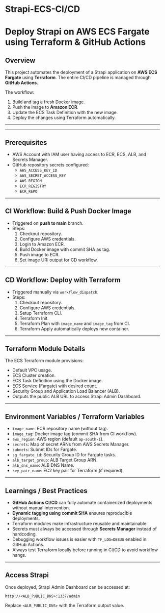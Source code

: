 # Strapi-ECS-CI/CD
# Deploy Strapi on AWS ECS Fargate using Terraform & GitHub Actions

## Overview
This project automates the deployment of a Strapi application on **AWS ECS Fargate** using **Terraform**. The entire CI/CD pipeline is managed through **GitHub Actions**.

The workflow:
1. Build and tag a fresh Docker image.
2. Push the image to **Amazon ECR**.
3. Update the ECS Task Definition with the new image.
4. Deploy the changes using Terraform automatically.

---

---

## Prerequisites
- AWS Account with IAM user having access to ECR, ECS, ALB, and Secrets Manager.
- GitHub repository secrets configured:
  - `AWS_ACCESS_KEY_ID`
  - `AWS_SECRET_ACCESS_KEY`
  - `AWS_REGION`
  - `ECR_REGISTRY`
  - `ECR_REPO`

---

## CI Workflow: Build & Push Docker Image
- Triggered on **push to main** branch.
- Steps:
  1. Checkout repository.
  2. Configure AWS credentials.
  3. Login to Amazon ECR.
  4. Build Docker image with commit SHA as tag.
  5. Push image to ECR.
  6. Set image URI output for CD workflow.

---

## CD Workflow: Deploy with Terraform
- Triggered manually via `workflow_dispatch`.
- Steps:
  1. Checkout repository.
  2. Configure AWS credentials.
  3. Setup Terraform CLI.
  4. Terraform Init.
  5. Terraform Plan with `image_name` and `image_tag` from CI.
  6. Terraform Apply automatically deploys new container.

---

## Terraform Module Details
The ECS Terraform module provisions:
- Default VPC usage.
- ECS Cluster creation.
- ECS Task Definition using the Docker image.
- ECS Service (Fargate) with desired count.
- Security Group and Application Load Balancer (ALB).
- Outputs the public ALB URL to access Strapi Admin Dashboard.

---

## Environment Variables / Terraform Variables
- `image_name`: ECR repository name (without tag).
- `image_tag`: Docker image tag (commit SHA from CI workflow).
- `aws_region`: AWS region (default `ap-south-1`).
- `secrets`: Map of secret ARNs from AWS Secrets Manager.
- `subnets`: Subnet IDs for Fargate.
- `sg_fargate_id`: Security Group ID for Fargate tasks.
- `alb_target_group`: ALB Target Group ARN.
- `alb_dns_name`: ALB DNS Name.
- `key_pair_name`: EC2 key pair for Terraform (if required).

---

## Learnings / Best Practices
- **GitHub Actions CI/CD** can fully automate containerized deployments without manual intervention.
- **Dynamic tagging using commit SHA** ensures reproducible deployments.
- Terraform modules make infrastructure reusable and maintainable.
- Secrets must always be accessed through **Secrets Manager** instead of hardcoding.
- Debugging workflow issues is easier with `TF_LOG=DEBUG` enabled in GitHub Actions.
- Always test Terraform locally before running in CI/CD to avoid workflow hangs.

---

## Access Strapi
Once deployed, Strapi Admin Dashboard can be accessed at:
```
http://<ALB_PUBLIC_DNS>:1337/admin
```
Replace `<ALB_PUBLIC_DNS>` with the Terraform output value.



